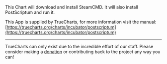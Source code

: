 This Chart will download and install SteamCMD. It will also install PostScriptum and run it.

This App is supplied by TrueCharts, for more information visit the manual: [https://truecharts.org/charts/incubator/postscriptum](https://truecharts.org/charts/incubator/postscriptum)

---

TrueCharts can only exist due to the incredible effort of our staff.
Please consider making a [donation](https://truecharts.org/about/sponsor) or contributing back to the project any way you can!
